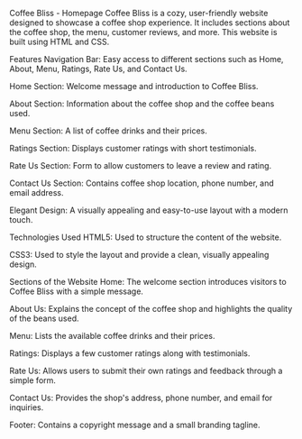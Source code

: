 Coffee Bliss - Homepage
Coffee Bliss is a cozy, user-friendly website designed to showcase a coffee shop experience. It includes sections about the coffee shop, the menu, customer reviews, and more. This website is built using HTML and CSS.

Features
Navigation Bar: Easy access to different sections such as Home, About, Menu, Ratings, Rate Us, and Contact Us.

Home Section: Welcome message and introduction to Coffee Bliss.

About Section: Information about the coffee shop and the coffee beans used.

Menu Section: A list of coffee drinks and their prices.

Ratings Section: Displays customer ratings with short testimonials.

Rate Us Section: Form to allow customers to leave a review and rating.

Contact Us Section: Contains coffee shop location, phone number, and email address.

Elegant Design: A visually appealing and easy-to-use layout with a modern touch.

Technologies Used
HTML5: Used to structure the content of the website.

CSS3: Used to style the layout and provide a clean, visually appealing design.

Sections of the Website
Home: The welcome section introduces visitors to Coffee Bliss with a simple message.

About Us: Explains the concept of the coffee shop and highlights the quality of the beans used.

Menu: Lists the available coffee drinks and their prices.

Ratings: Displays a few customer ratings along with testimonials.

Rate Us: Allows users to submit their own ratings and feedback through a simple form.

Contact Us: Provides the shop's address, phone number, and email for inquiries.

Footer: Contains a copyright message and a small branding tagline.
